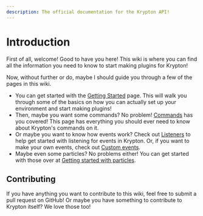 ```yaml
---
description: The official documentation for the Krypton API!
---
```


# Introduction

First of all, welcome! Good to have you here! This wiki is where you can find all the information you need to know to start making plugins for Krypton!

Now, without further or do, maybe I should guide you through a few of the pages in this wiki.

* You can get started with the [Getting Started]() page. This will walk you through some of the basics on how you can actually set up your environment and start making plugins!
* Then, maybe you want some commands? No problem! [Commands]() has you covered! This page has everything you should ever need to know about Krypton's commands on it.
* Or maybe you want to know how events work? Check out [Listeners](https://github.com/KryptonMC/docs/tree/551e028b5b508ba1c073a9ee526ba94d1c6d05ca/events/listeners.d) to help get started with listening for events in Krypton. Or, if you want to make your own events, check out [Custom events](https://github.com/KryptonMC/docs/tree/551e028b5b508ba1c073a9ee526ba94d1c6d05ca/events/custom-events/README.md).
* Maybe even some particles? No problems either! You can get started with those over at [Getting started with particles](https://github.com/KryptonMC/docs/tree/551e028b5b508ba1c073a9ee526ba94d1c6d05ca/particles/getting-started.md).

## Contributing

If you have anything you want to contribute to this wiki, feel free to submit a pull request on GitHub! Or maybe you have something to contribute to Krypton itself? We love those too!

